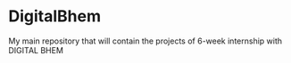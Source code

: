 # DigitalBhem
My main repository that will contain the projects of 6-week internship with DIGITAL BHEM
